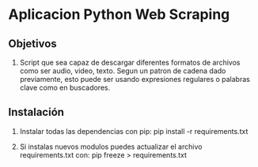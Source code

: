 # Aplicacion Python Web Scraping 
## Objetivos
1. Script que sea capaz de descargar diferentes formatos de archivos 
   como ser audio, video, texto. Segun un patron de cadena dado previamente, esto puede ser usando expresiones regulares o palabras clave como en buscadores.

## Instalación 
1. Instalar todas las dependencias con pip:
        pip install -r requirements.txt

2. Si instalas nuevos modulos puedes actualizar el archivo requirements.txt con:
        pip freeze > requirements.txt
